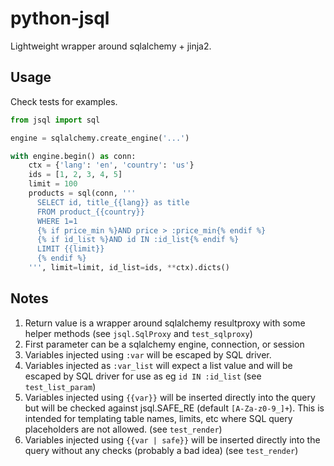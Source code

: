 # python-jsql

Lightweight wrapper around sqlalchemy + jinja2.

## Usage

Check tests for examples. 

```python
from jsql import sql

engine = sqlalchemy.create_engine('...')

with engine.begin() as conn:
    ctx = {'lang': 'en', 'country': 'us'}
    ids = [1, 2, 3, 4, 5]
    limit = 100
    products = sql(conn, '''
      SELECT id, title_{{lang}} as title
      FROM product_{{country}}
      WHERE 1=1
      {% if price_min %}AND price > :price_min{% endif %}
      {% if id_list %}AND id IN :id_list{% endif %}
      LIMIT {{limit}}
      {% endif %}
    ''', limit=limit, id_list=ids, **ctx).dicts()

```

## Notes

1) Return value is a wrapper around sqlalchemy resultproxy with some helper methods (see `jsql.SqlProxy` and `test_sqlproxy`)
1) First parameter can be a sqlalchemy engine, connection, or session
1) Variables injected using `:var` will be escaped by SQL driver.
1) Variables injected as `:var_list` will expect a list value and will be escaped by SQL driver for use as eg `id IN :id_list` (see `test_list_param`)
1) Variables injected using `{{var}}` will be inserted directly into the query but will be checked against jsql.SAFE_RE (default `[A-Za-z0-9_]+`). This is intended for templating table names, limits, etc where SQL query placeholders are not allowed. (see `test_render`)
1) Variables injected using `{{var | safe}}` will be inserted directly into the query without any checks (probably a bad idea) (see `test_render`)

